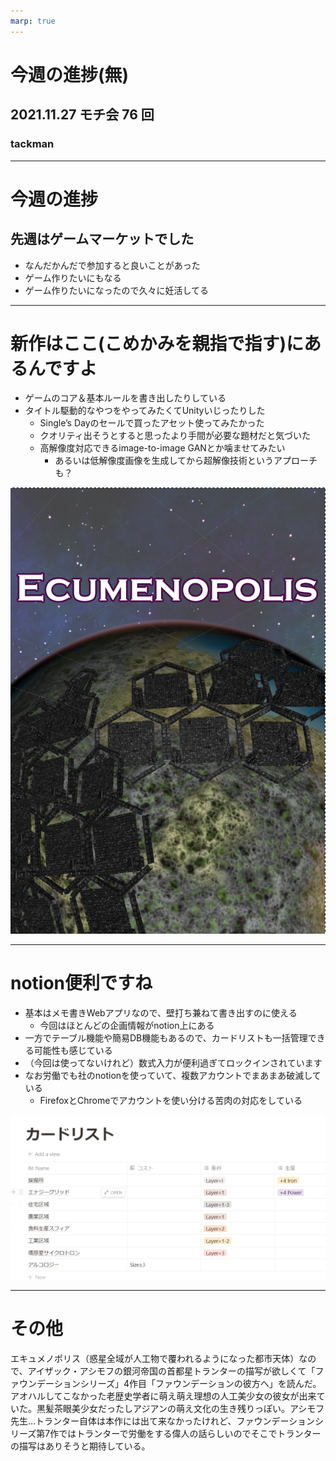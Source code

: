 ```yaml
---
marp: true
---
```


# 今週の進捗(無)

## 2021.11.27 モチ会 76 回

### tackman

---

# 今週の進捗

## 先週はゲームマーケットでした

- なんだかんだで参加すると良いことがあった
- ゲーム作りたいにもなる
- ゲーム作りたいになったので久々に妊活してる

---

# 新作はここ(こめかみを親指で指す)にあるんですよ

- ゲームのコア＆基本ルールを書き出したりしている
- タイトル駆動的なやつをやってみたくてUnityいじったりした
  - Single’s Dayのセールで買ったアセット使ってみたかった
  - クオリティ出そうとすると思ったより手間が必要な題材だと気づいた
  - 高解像度対応できるimage-to-image GANとか噛ませてみたい
    - あるいは低解像度画像を生成してから超解像技術というアプローチも？

![height:257px](./ecumenopolis.png)

---

# notion便利ですね

- 基本はメモ書きWebアプリなので、壁打ち兼ねて書き出すのに使える
  - 今回はほとんどの企画情報がnotion上にある
- 一方でテーブル機能や簡易DB機能もあるので、カードリストも一括管理できる可能性も感じている
- （今回は使ってないけれど）数式入力が便利過ぎてロックインされています
- なお労働でも社のnotionを使っていて、複数アカウントでまあまあ破滅している
  - FirefoxとChromeでアカウントを使い分ける苦肉の対応をしている

![height:250px](./cardlist.png)

---

# その他

エキュメノポリス（惑星全域が人工物で覆われるようになった都市天体）なので、アイザック・アシモフの銀河帝国の首都星トランターの描写が欲しくて「ファウンデーションシリーズ」4作目「ファウンデーションの彼方へ」を読んだ。アオハルしてこなかった老歴史学者に萌え萌え理想の人工美少女の彼女が出来ていた。黒髪茶眼美少女だったしアジアンの萌え文化の生き残りっぽい。アシモフ先生…トランター自体は本作には出て来なかったけれど、ファウンデーションシリーズ第7作ではトランターで労働をする偉人の話らしいのでそこでトランターの描写はありそうと期待している。